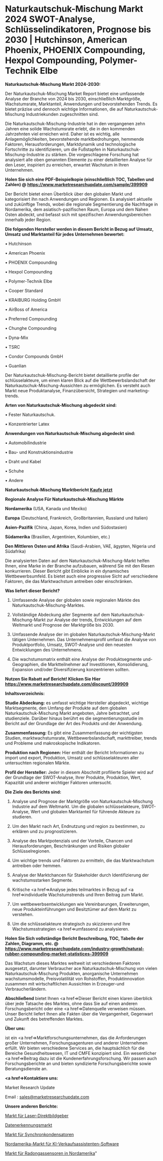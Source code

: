 # Naturkautschuk-Mischung Markt 2024 SWOT-Analyse, Schlüsselindikatoren, Prognose bis 2030 | Hutchinson, American Phoenix, PHOENIX Compounding, Hexpol Compounding, Polymer-Technik Elbe

<strong>Naturkautschuk-Mischung Markt 2024-2030:</strong>

Der Naturkautschuk-Mischung Market Report bietet eine umfassende Analyse der Branche von 2024 bis 2030, einschließlich Marktgröße, Wachstumsrate, Marktanteil, Anwendungen und bevorstehenden Trends. Es bietet präzise und dennoch wichtige Informationen, die auf Naturkautschuk-Mischung Industriekunden zugeschnitten sind.

Die Naturkautschuk-Mischung-Industrie hat in den vergangenen zehn Jahren eine solide Wachstumsrate erlebt, die in den kommenden Jahrzehnten viel erreichen wird. Daher ist es wichtig, alle Anlagemöglichkeiten, bevorstehende marktbedrohungen, hemmende Faktoren, Herausforderungen, Marktdynamik und technologische Fortschritte zu identifizieren, um die Fußstapfen in Naturkautschuk-Mischung-Industrie zu stärken. Die vorgeschlagene Forschung hat analysiert alle oben genannten Elemente zu einer detaillierten Analyse für den Leser, inspiriert zu erreichen, erwartet Wachstum in Ihren Unternehmen.

<strong>Holen Sie sich eine PDF-Beispielkopie (einschließlich TOC, Tabellen und Zahlen) @
</strong><strong><a href=https://www.marketresearchupdate.com/sample/399909><strong>https://www.marketresearchupdate.com/sample/399909</u></font></a></strong></strong>

Der Bericht bietet einen Überblick über den globalen Markt und kategorisiert ihn nach Anwendungen und Regionen. Es analysiert aktuelle und zukünftige Trends, wobei die regionale Segmentierung die Nachfrage in Nordamerika, dem asiatisch-pazifischen Raum, Europa und dem Nahen Osten abdeckt, und befasst sich mit spezifischen Anwendungsbereichen innerhalb jeder Region.

<strong>Die folgenden Hersteller werden in diesem Bericht in Bezug auf Umsatz, Umsatz und Marktanteil für jedes Unternehmen bewertet:</strong>

• Hutchinson

• American Phoenix

• PHOENIX Compounding

• Hexpol Compounding

• Polymer-Technik Elbe

• Cooper Standard

• KRAIBURG Holding GmbH

• AirBoss of America

• Preferred Compounding

• Chunghe Compounding

• Dyna-Mix

• TSRC

• Condor Compounds GmbH

• Guanlian

Der Naturkautschuk-Mischung-Bericht bietet detaillierte profile der schlüsselakteure, um einen klaren Blick auf die Wettbewerbslandschaft der Naturkautschuk-Mischung-Aussichten zu ermöglichen. Es versteht auch Markt neue Produktanalyse, Finanzübersicht, Strategien und marketing-trends.

<strong>Arten von Naturkautschuk-Mischung abgedeckt sind:</strong>

• Fester Naturkautschuk.

• Konzentrierter Latex

<strong>Anwendungen von Naturkautschuk-Mischung abgedeckt sind:</strong>

• Automobilindustrie

• Bau- und Konstruktionsindustrie

• Draht und Kabel

• Schuhe

• Andere

<strong>Naturkautschuk-Mischung Marktbericht <a href=https://www.marketresearchupdate.com/buynow/399909>Kaufe jetzt</a></strong>

<strong>Regionale Analyse Für Naturkautschuk-Mischung Märkte</strong>

<strong>Nordamerika</strong> (USA, Kanada und Mexiko)

<strong>Europa</strong> (Deutschland, Frankreich, Großbritannien, Russland und Italien)

<strong>Asien-Pazifik</strong> (China, Japan, Korea, Indien und Südostasien)

<strong>Südamerika</strong> (Brasilien, Argentinien, Kolumbien, etc.)

<strong>Den Mittleren</strong> <strong>Osten und Afrika</strong> (Saudi-Arabien, VAE, ägypten, Nigeria und Südafrika)

Die analysierten Daten auf dem Naturkautschuk-Mischung-Markt helfen Ihnen, eine Marke in der Branche aufzubauen, während Sie mit den Riesen konkurrieren. Dieser Bericht gibt Einblicke in ein dynamisches Wettbewerbsumfeld. Es bietet auch eine progressive Sicht auf verschiedene Faktoren, die das Marktwachstum antreiben oder einschränken.

<strong>Was liefert dieser Bericht?</strong>

1. Umfassende Analyse der globalen sowie regionalen Märkte des Naturkautschuk-Mischung-Marktes.

2. Vollständige Abdeckung aller Segmente auf dem Naturkautschuk-Mischung-Markt zur Analyse der trends, Entwicklungen auf dem Weltmarkt und Prognose der Marktgröße bis 2030.

3. Umfassende Analyse der im globalen Naturkautschuk-Mischung-Markt tätigen Unternehmen. Das Unternehmensprofil umfasst die Analyse von Produktportfolio, Umsatz, SWOT-Analyse und den neuesten Entwicklungen des Unternehmens.

4. Die wachstumsmatrix enthält eine Analyse der Produktsegmente und-Geographien, die Marktteilnehmer auf Investitionen, Konsolidierung, Expansion und/oder Diversifizierung konzentrieren sollten.

<strong>Nutzen Sie Rabatt auf Bericht! Klicken Sie Hier
</strong><strong><a href=https://www.marketresearchupdate.com/discount/399909>https://www.marketresearchupdate.com/discount/399909</b></u></font></strong></a>

<strong>Inhaltsverzeichnis:</strong>

<strong>Studie Abdeckung:</strong> es umfasst wichtige Hersteller abgedeckt, wichtige Marktsegmente, den Umfang der Produkte auf dem globalen Naturkautschuk-Mischung Markt angeboten, Jahre betrachtet, und studienziele. Darüber hinaus berührt es die segmentierungsstudie im Bericht auf der Grundlage der Art des Produkts und der Anwendung.

<strong>Zusammenfassung:</strong> Es gibt eine Zusammenfassung der wichtigsten Studien, marktwachstumsrate, Wettbewerbslandschaft, markttreiber, trends und Probleme und makroskopische Indikatoren.

<strong>Produktion nach Regionen:</strong> Hier enthält der Bericht Informationen zu import und export, Produktion, Umsatz und schlüsselakteuren aller untersuchten regionalen Märkte.

<strong>Profil der Hersteller:</strong> Jeder in diesem Abschnitt profilierte Spieler wird auf der Grundlage der SWOT-Analyse, Ihrer Produkte, Produktion, Wert, Kapazität und anderer wichtiger Faktoren untersucht.

<strong>Die Ziele des Berichts sind:</strong>

1) Analyse und Prognose der Marktgröße von Naturkautschuk-Mischung Industrie auf dem Weltmarkt.
Um die globalen schlüsselakteure, SWOT-Analyse, Wert und globalen Marktanteil für führende Akteure zu studieren.

2) Um den Markt nach Art, Endnutzung und region zu bestimmen, zu erklären und zu prognostizieren.

3) Analyse des Marktpotenzials und der Vorteile, Chancen und Herausforderungen, Beschränkungen und Risiken globaler Schlüsselregionen.

4) Um wichtige trends und Faktoren zu ermitteln, die das Marktwachstum antreiben oder hemmen.

5) Analyse der Marktchancen für Stakeholder durch Identifizierung der wachstumsstarken Segmente.

6) Kritische <a href=>Analyse</a> jedes teilmarktes in Bezug auf <a href=>individuelle</a> Wachstumstrends und Ihren Beitrag zum Markt.

7) Um wettbewerbsentwicklungen wie Vereinbarungen, Erweiterungen, neue Produkteinführungen und Besitztümer auf dem Markt zu verstehen.

8) Um die schlüsselakteure strategisch zu skizzieren und Ihre Wachstumsstrategien <a href=>umfassend</a> zu analysieren.

<strong>Holen Sie Sich vollständige Bericht Beschreibung, TOC, Tabelle der Zahlen, Diagramm, etc. @ </strong><strong><a href=https://www.marketresearchupdate.com/industry-growth/natural-rubber-compounding-market-statistices-399909>https://www.marketresearchupdate.com/industry-growth/natural-rubber-compounding-market-statistices-399909</a></font></strong>

Das Wachstum dieses Marktes weltweit ist verschiedenen Faktoren ausgesetzt, darunter Verbraucher ace Naturkautschuk-Mischung von vielen Naturkautschuk-Mischung Produkten, anorganische Unternehmen wachstumsmodelle, Preisvolatilität von Rohstoffen, Produktinnovation zusammen mit wirtschaftlichen Aussichten in Erzeuger-und Verbraucherländern.

<strong>Abschließend</strong> bietet Ihnen <a href=>Dieser</a> Bericht einen klaren überblick über jede Tatsache des Marktes, ohne dass Sie auf einen anderen Forschungsbericht oder eine <a href=>Datenquelle</a> verweisen müssen. Unser Bericht liefert Ihnen alle Fakten über die Vergangenheit, Gegenwart und Zukunft des betreffenden Marktes.

<strong>Über uns:</strong>

 ist ein <a href=>Marktfors</a>chungsunternehmen, das die Anforderungen großer Unternehmen, Forschungsagenturen und anderer Unternehmen erfüllt. Wir bieten verschiedene Services an, die hauptsächlich für die Bereiche Gesundheitswesen, IT und CMFE konzipiert sind. Ein wesentlicher <a href=>Beitrag</a> dazu ist die Kundenerfahrungsforschung. Wir passen auch Forschungsberichte an und bieten syndizierte Forschungsberichte sowie Beratungsdienste an.

<strong><a href=>Kontaktiere uns:</a></strong>

Market Research Update

Email : sales@marketresearchupdate.com

<strong>Unsere anderen Berichte:</strong>

<a href=https://www.linkedin.com/pulse/laser-direct-imagers-market-has-huge-growth-industry>Markt für Laser-Direktbildgeber</a>

<a href=https://www.linkedin.com/pulse/data-discovery-market-industry-analysis-segments>Datenerkennungsmarkt</a>

<a href=https://www.linkedin.com/pulse/synchronous-condenser-market-2023-remarking>Markt für Synchronkondensatoren</a>

<a href=https://www.linkedin.com/pulse/north-america-ai-sales-assistant-software-market>Nordamerika-Markt für KI-Verkaufsassistenten-Software</a>

<a href=https://www.linkedin.com/pulse/north-america-radon-gas-sensors-market-trends>Markt für Radongassensoren in Nordamerika</a>"

